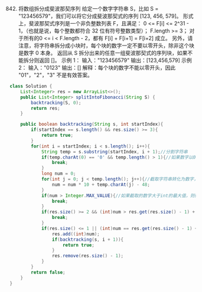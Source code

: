 

842. 将数组拆分成斐波那契序列
给定一个数字字符串 S，比如 S = "123456579"，我们可以将它分成斐波那契式的序列 [123, 456, 579]。
形式上，斐波那契式序列是一个非负整数列表 F，且满足：
0 <= F[i] <= 2^31 - 1，（也就是说，每个整数都符合 32 位有符号整数类型）；
F.length >= 3；
对于所有的0 <= i < F.length - 2，都有 F[i] + F[i+1] = F[i+2] 成立。
另外，请注意，将字符串拆分成小块时，每个块的数字一定不要以零开头，除非这个块是数字 0 本身。
返回从 S 拆分出来的任意一组斐波那契式的序列块，如果不能拆分则返回 []。
示例 1：
输入："123456579"
输出：[123,456,579]
示例 2：
输入："0123"
输出：[]
解释：每个块的数字不能以零开头，因此 "01"，"2"，"3" 不是有效答案。

```java
class Solution {
    List<Integer> res = new ArrayList<>();
    public List<Integer> splitIntoFibonacci(String S) {
        backtracking(S, 0);
        return res;
    }

    public boolean backtracking(String s, int startIndex){
        if(startIndex == s.length() && res.size() >= 3){
            return true;
        }
        for(int i = startIndex; i < s.length(); i++){
            String temp = s.substring(startIndex, i + 1);//分割字符串
            if(temp.charAt(0) == '0' && temp.length() > 1){//如果数字以0开头而且不是0本身
                break;
            }
            long num = 0;
            for(int j = 0; j < temp.length(); j++){//截取字符串转化为数字，用long存储
                num = num * 10 + temp.charAt(j) - 48;
            }
            if(num > Integer.MAX_VALUE){//如果截取的数字大于int的最大值，则停止截取
                break;
            }
            if(res.size() >= 2 && (int)num > res.get(res.size() - 1) + res.get(res.size() - 2)){//注意：这里不能是 !=，因为如果是 < 的话，还有可能成为斐波那契数列.例如：1, 9, 1, 0
                break;
            }
            if(res.size() <= 1 || (int)num == res.get(res.size() - 1) + res.get(res.size() - 2)){
                res.add((int)num);
                if(backtracking(s, i + 1)){
                    return true;
                }
                res.remove(res.size() - 1);
            }
        }
        return false;
    }
}
```